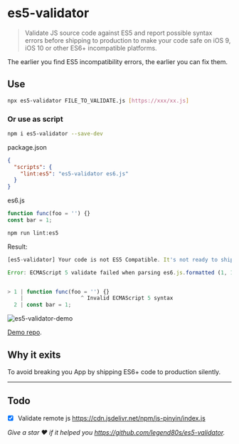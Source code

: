 # es5-validator

> Validate JS source code against ES5 and report possible syntax errors before shipping to production to make your code safe on iOS 9, iOS 10 or other ES6+ incompatible platforms.

The earlier you find ES5 incompatibility errors, the earlier you can fix them.

## Use

```sh
npx es5-validator FILE_TO_VALIDATE.js [https://xxx/xx.js]
```

### Or use as script

```sh
npm i es5-validator --save-dev
```

package.json

```json
{
  "scripts": {
    "lint:es5": "es5-validator es6.js"
  }
}
```

es6.js

```js
function func(foo = '') {}
const bar = 1;
```

```sh
npm run lint:es5
```

Result:

```javascript
[es5-validator] Your code is not ES5 Compatible. It's not ready to ship to production, otherwise it will break you App on iOS 9 or iOS 10.

Error: ECMAScript 5 validate failed when parsing es6.js.formatted (1, 18)


> 1 | function func(foo = '') {}
    |                  ^ Invalid ECMAScript 5 syntax
  2 | const bar = 1;
```

![es5-validator-demo](https://raw.githubusercontent.com/legend80s/es5-validator/master/es5-validator-demo.jpg)

[Demo repo](https://github.com/legend80s/es5-validator-demo).

## Why it exits

To avoid breaking you App by shipping ES6+ code to production silently.

---

## Todo

- [x] Validate remote js https://cdn.jsdelivr.net/npm/js-pinyin/index.js

*Give a star ❤️  if it helped you https://github.com/legend80s/es5-validator.*